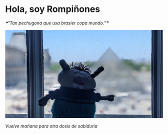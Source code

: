# Hola, soy Rompiñones

<!--STARTS_HERE_QUOTE_README-->
<i>❝"Tan pechugona que usa brasier copa mundo."❞</i>
<!--ENDS_HERE_QUOTE_README-->

<!--START_SECTION:update_image-->
![alt text](https://raw.githubusercontent.com/focaalvarez/rompinones/main/.github/images/00100lrPORTRAIT_00100_BURST20220430130121293_COVER.jpg?raw=true)
<!--END_SECTION:update_image-->

*Vuelve mañana para otra dosis de sabiduría*
